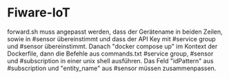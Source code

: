 # Fiware-IoT

forward.sh muss angepasst werden, dass der Gerätename in beiden Zeilen, sowie in #sensor übereinstimmt und dass der API Key mit #service group und #sensor übereinstimmt.
Danach "docker compose up" im Kontext der Dockerfile, dann die Befehle aus commands.txt #service group, #sensor und #subscription in einer unix shell ausführen. 
Das Feld "idPattern" aus #subscription und "entity_name" aus #sensor müssen zusammenpassen.
